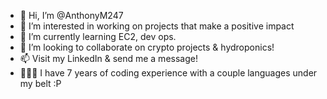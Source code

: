 - 👋 Hi, I’m @AnthonyM247
- 👀 I’m interested in working on projects that make a positive impact
- 🌱 I’m currently learning EC2, dev ops.
- 💞️ I’m looking to collaborate on crypto projects & hydroponics!
- 📫 Visit my LinkedIn & send me a message! 
- 🧑🏽‍💻 I have 7 years of coding experience with a couple languages under my belt :P

<!---
AnthonyM247/AnthonyM247 is a ✨ special ✨ repository because its `README.md` (this file) appears on your GitHub profile.
You can click the Preview link to take a look at your changes.
--->
